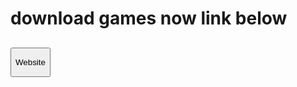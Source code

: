 <h1><p>download games now link below</p></h1>
<h2><a href="https://satyum29.github.io/gamers/game.html" target="_blank"><button style="cursor: pointer;"><p >Website</p></button></a> </h2>
